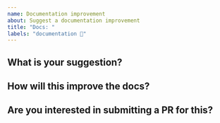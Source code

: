 ```yaml
---
name: Documentation improvement
about: Suggest a documentation improvement
title: "Docs: "
labels: "documentation 📝"
---
```


## What is your suggestion?

## How will this improve the docs?

## Are you interested in submitting a PR for this?

